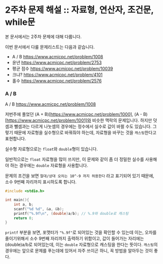 # 2주차 문제 해설 :: 자료형, 연산자, 조건문, while문

본 문서에서는 2주차 문제에 대해 다룹니다.

이번 문서에서 다룰 문제리스트는 다음과 같습니다.

* A / B <https://www.acmicpc.net/problem/1008>
* 윤년 <https://www.acmicpc.net/problem/2753>
* 평균 점수 <https://www.acmicpc.net/problem/10039>
* 크냐? <https://www.acmicpc.net/problem/4101>
* 홀수 <https://www.acmicpc.net/problem/2576>


### A / B
A / B <https://www.acmicpc.net/problem/1008>

저번주에 풀었던 (A + B)[https://www.acmicpc.net/problem/1000], (A - B)[https://www.acmicpc.net/problem/1001]와 비슷한 맥락의 문제입니다. 하지만 덧셈과 뺄셈과는 다르게 나눗셈의 경우에는 정수에서 실수로 값이 바뀔 수도 있습니다. 그렇기 때문에 자료형을 실수형으로 바꿔줘야 하는데, 자료형을 바꾸는 것을 `캐스팅`한다고 표현합니다.

실수형 자료형으로는 `float`와 `double`형이 있습니다.

일반적으로는 `float` 자료형을 많이 쓰지만, 이 문제와 같이 좀 더 정밀한 실수를 사용해야 하는 경우에는 `double` 자료형을 사용합니다.

문제의 조건을 보면 `절대/상대 오차는 10^-9 까지 허용한다` 라고 표기되어 있기 때문에, 소수 9번째 자리까지 표시하도록 합니다.

```c
#include <stdio.h>

int main(){
	int a, b;
	scanf("%d %d", &a, &b);
	printf("%.9f\n", (double)a/b); // %.9와 double로 캐스팅
	return 0;
}
```

`printf` 부분을 보면, 포맷터가 `"%.9f"`로 되어있는 것을 확인할 수 있는데 이는, 오차를 줄이기위해서 소수 9번째 자리까지 출력하기 위함이고, 값이 들어가는 자리에는 (double)a/b로 되어있는데, 이는 `double` 자료형으로 캐스팅을 한다는 뜻이다.
`캐스팅`의 경우에는 앞으로 문제를 푸는데에 있어서 자주 쓰이곤 하니, 꼭 방법을 알아두는 것이 좋다.
